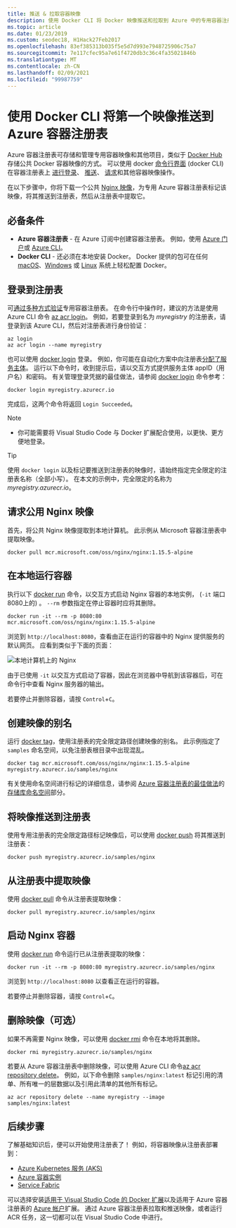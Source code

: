 ```yaml
---
title: 推送 & 拉取容器映像
description: 使用 Docker CLI 将 Docker 映像推送和拉取到 Azure 中的专用容器注册表
ms.topic: article
ms.date: 01/23/2019
ms.custom: seodec18, H1Hack27Feb2017
ms.openlocfilehash: 83ef385313b035f5e5d7d993e7948725906c75a7
ms.sourcegitcommit: 7e117cfec95a7e61f4720db3c36c4fa35021846b
ms.translationtype: MT
ms.contentlocale: zh-CN
ms.lasthandoff: 02/09/2021
ms.locfileid: "99987759"
---
```

# <a name="push-your-first-image-to-your-azure-container-registry-using-the-docker-cli"></a>使用 Docker CLI 将第一个映像推送到 Azure 容器注册表

Azure 容器注册表可存储和管理专用容器映像和其他项目，类似于 [Docker Hub](https://hub.docker.com/) 存储公共 Docker 容器映像的方式。 可以使用 docker [命令行界面](https://docs.docker.com/engine/reference/commandline/cli/) (docker CLI) 在容器注册表上 [进行登录](https://docs.docker.com/engine/reference/commandline/login/)、 [推送](https://docs.docker.com/engine/reference/commandline/push/)、 [请求](https://docs.docker.com/engine/reference/commandline/pull/)和其他容器映像操作。

在以下步骤中，你将下载一个公共 [Nginx 映像](https://store.docker.com/images/nginx)，为专用 Azure 容器注册表标记该映像，将其推送到注册表，然后从注册表中提取它。

## <a name="prerequisites"></a>必备条件

* **Azure 容器注册表** - 在 Azure 订阅中创建容器注册表。 例如，使用 [Azure 门户](container-registry-get-started-portal.md)或 [Azure CLI](container-registry-get-started-azure-cli.md)。
* **Docker CLI** - 还必须在本地安装 Docker。 Docker 提供的包可在任何 [macOS][docker-mac]、[Windows][docker-windows] 或 [Linux][docker-linux] 系统上轻松配置 Docker。

## <a name="log-in-to-a-registry"></a>登录到注册表

可[通过多种方式验证](container-registry-authentication.md)专用容器注册表。 在命令行中操作时，建议的方法是使用 Azure CLI 命令 [az acr login](/cli/azure/acr#az-acr-login)。 例如，若要登录到名为 *myregistry* 的注册表，请登录到该 Azure CLI，然后对注册表进行身份验证：

```azurecli
az login
az acr login --name myregistry
```

也可以使用 [docker login](https://docs.docker.com/engine/reference/commandline/login/) 登录。 例如，你可能在自动化方案中向注册表[分配了服务主体](container-registry-authentication.md#service-principal)。 运行以下命令时，收到提示后，请以交互方式提供服务主体 appID（用户名）和密码。 有关管理登录凭据的最佳做法，请参阅 [docker login](https://docs.docker.com/engine/reference/commandline/login/) 命令参考：

```
docker login myregistry.azurecr.io
```

完成后，这两个命令将返回 `Login Succeeded`。
> [!NOTE]
>* 你可能需要将 Visual Studio Code 与 Docker 扩展配合使用，以更快、更方便地登录。

> [!TIP]
> 使用 `docker login` 以及标记要推送到注册表的映像时，请始终指定完全限定的注册表名称（全部小写）。 在本文的示例中，完全限定的名称为 *myregistry.azurecr.io*。

## <a name="pull-a-public-nginx-image"></a>请求公用 Nginx 映像

首先，将公共 Nginx 映像提取到本地计算机。 此示例从 Microsoft 容器注册表中提取映像。

```
docker pull mcr.microsoft.com/oss/nginx/nginx:1.15.5-alpine
```

## <a name="run-the-container-locally"></a>在本地运行容器

执行以下 [docker run](https://docs.docker.com/engine/reference/run/) 命令，以交互方式启动 Nginx 容器的本地实例， (`-it` 端口8080上的) 。 `--rm` 参数指定在停止容器时应将其删除。

```
docker run -it --rm -p 8080:80 mcr.microsoft.com/oss/nginx/nginx:1.15.5-alpine
```

浏览到 `http://localhost:8080`，查看由正在运行的容器中的 Nginx 提供服务的默认网页。 应看到类似于下面的页面：

![本地计算机上的 Nginx](./media/container-registry-get-started-docker-cli/nginx.png)

由于已使用 `-it` 以交互方式启动了容器，因此在浏览器中导航到该容器后，可在命令行中查看 Nginx 服务器的输出。

若要停止并删除容器，请按 `Control`+`C`。

## <a name="create-an-alias-of-the-image"></a>创建映像的别名

运行 [docker tag](https://docs.docker.com/engine/reference/commandline/tag/)，使用注册表的完全限定路径创建映像的别名。 此示例指定了 `samples` 命名空间，以免注册表根目录中出现混乱。

```
docker tag mcr.microsoft.com/oss/nginx/nginx:1.15.5-alpine myregistry.azurecr.io/samples/nginx
```

有关使用命名空间进行标记的详细信息，请参阅 [Azure 容器注册表的最佳做法](container-registry-best-practices.md)的[存储库命名空间](container-registry-best-practices.md#repository-namespaces)部分。

## <a name="push-the-image-to-your-registry"></a>将映像推送到注册表

使用专用注册表的完全限定路径标记映像后，可以使用 [docker push](https://docs.docker.com/engine/reference/commandline/push/) 将其推送到注册表：

```
docker push myregistry.azurecr.io/samples/nginx
```

## <a name="pull-the-image-from-your-registry"></a>从注册表中提取映像

使用 [docker pull](https://docs.docker.com/engine/reference/commandline/pull/) 命令从注册表提取映像：

```
docker pull myregistry.azurecr.io/samples/nginx
```

## <a name="start-the-nginx-container"></a>启动 Nginx 容器

使用 [docker run](https://docs.docker.com/engine/reference/run/) 命令运行已从注册表提取的映像：

```
docker run -it --rm -p 8080:80 myregistry.azurecr.io/samples/nginx
```

浏览到 `http://localhost:8080` 以查看正在运行的容器。

若要停止并删除容器，请按 `Control`+`C`。

## <a name="remove-the-image-optional"></a>删除映像（可选）

如果不再需要 Nginx 映像，可以使用 [docker rmi](https://docs.docker.com/engine/reference/commandline/rmi/) 命令在本地将其删除。

```
docker rmi myregistry.azurecr.io/samples/nginx
```

若要从 Azure 容器注册表中删除映像，可以使用 Azure CLI 命令[az acr repository delete](/cli/azure/acr/repository#az-acr-repository-delete)。 例如，以下命令删除 `samples/nginx:latest` 标记引用的清单、所有唯一的层数据以及引用此清单的其他所有标记。

```azurecli
az acr repository delete --name myregistry --image samples/nginx:latest
```

## <a name="next-steps"></a>后续步骤

了解基础知识后，便可以开始使用注册表了！ 例如，将容器映像从注册表部署到：

* [Azure Kubernetes 服务 (AKS)](../aks/tutorial-kubernetes-prepare-app.md)
* [Azure 容器实例](../container-instances/container-instances-tutorial-prepare-app.md)
* [Service Fabric](../service-fabric/service-fabric-tutorial-create-container-images.md)

可以选择安装[适用于 Visual Studio Code 的 Docker 扩展](https://code.visualstudio.com/docs/azure/docker)以及适用于 Azure 容器注册表的 [Azure 帐户](https://marketplace.visualstudio.com/items?itemName=ms-vscode.azure-account)扩展。 通过 Azure 容器注册表拉取和推送映像，或者运行 ACR 任务，这一切都可以在 Visual Studio Code 中进行。


<!-- LINKS - external -->
[docker-linux]: https://docs.docker.com/engine/installation/#supported-platforms
[docker-mac]: https://docs.docker.com/docker-for-mac/
[docker-windows]: https://docs.docker.com/docker-for-windows/
